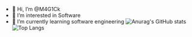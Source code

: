 - 👋 Hi, I’m @M4G1Ck
- 👀 I’m interested in Software
- 🌱 I’m currently learning software engineering
![Anurag's GitHub stats](https://github-readme-stats.vercel.app/api?username=M4G1Ck&hide=contribs&theme=dracula&show_icons=true&hide_title=true)
![Top Langs](https://github-readme-stats.vercel.app/api/top-langs/?username=M4G1Cks&theme=dracula&layout=compact&hide_title=true)
